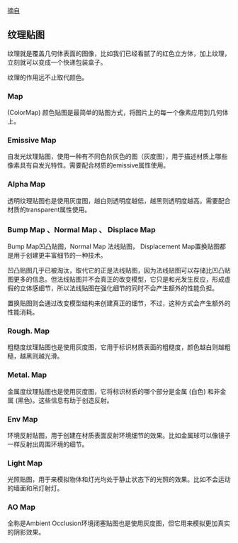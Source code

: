 [摘自](https://mp.weixin.qq.com/s?__biz=Mzg3MTUyNzQzNg==&mid=2247489071&idx=1&sn=22300e691f1f32474defc91dc1cee274&chksm=cefc734cf98bfa5a830394b9ad6810528cf25dba2c07132036c5d4c999529e98c83e3548d847&cur_album_id=2405559566127480834&scene=189#wechat_redirect)
## 纹理贴图
纹理就是覆盖几何体表面的图像，比如我们已经看腻了的红色立方体，加上纹理，立刻就可以变成一个快递包装盒子。

纹理的作用远不止取代颜色。

### Map 
(ColorMap) 颜色贴图是最简单的贴图方式，将图片上的每一个像素应用到几何体上。

### Emissive Map
自发光纹理贴图，使用一种有不同色阶灰色的图（灰度图），用于描述材质上哪些像素具有自发光特性。需要配合材质的emissive属性使用。

### Alpha Map
透明纹理贴图也是使用灰度图，越白则透明度越低，越黑则透明度越高。需要配合材质的transparent属性使用。

### Bump Map 、Normal Map 、 Displace Map
Bump Map凹凸贴图，Normal Map 法线贴图， Displacement Map置换贴图都是用于创建更丰富细节的一种技术。

凹凸贴图几乎已被淘汰，取代它的正是法线贴图，因为法线贴图可以存储比凹凸贴图更多的信息。但法线贴图并不会真正的改变模型，它只是和光发生反应，形成虚假的立体感细节，所以法线贴图在强化细节的同时不会产生额外的性能负担。

置换贴图则会通过改变模型结构来创建真正的细节，不过，这种方式会产生额外的性能消耗。

### Rough. Map
粗糙度纹理贴图也是使用灰度图，它用于标识材质表面的粗糙度，颜色越白则越粗糙，越黑则越光滑。

### Metal. Map
金属度纹理贴图也是使用灰度图，它将标识材质的哪个部分是金属 (白色) 和非金属 (黑色)。这些信息有助于创造反射。

### Env Map
环境反射贴图，用于创建在材质表面反射环境细节的效果。比如金属球可以像镜子一样反射出周围环境的细节。

### Light Map
光照贴图，用于来模拟物体和灯光均处于静止状态下的光照的效果。比如不会运动的墙面和吊灯射灯。

### AO Map 
全称是Ambient Occlusion环境闭塞贴图也是使用灰度图，但它用来模拟更加真实的阴影效果。


